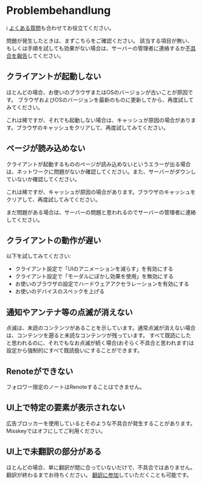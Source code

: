 # Problembehandlung
<div class="info">ℹ️ <a href="./faq">よくある質問</a>も合わせてお役立てください。</div>

問題が発生したときは、まずこちらをご確認ください。 該当する項目が無い、もしくは手順を試しても効果がない場合は、サーバーの管理者に連絡するか[不具合を報告](./report-issue)してください。

## クライアントが起動しない
ほとんどの場合、お使いのブラウザまたはOSのバージョンが古いことが原因です。 ブラウザおよびOSのバージョンを最新のものに更新してから、再度試してみてください。

これは稀ですが、それでも起動しない場合は、キャッシュが原因の場合があります。ブラウザのキャッシュをクリアして、再度試してみてください。

## ページが読み込めない
クライアントが起動するもののページが読み込めないというエラーが出る場合は、ネットワークに問題がないか確認してください。また、サーバーがダウンしていないか確認してください。

これは稀ですが、キャッシュが原因の場合があります。ブラウザのキャッシュをクリアして、再度試してみてください。

まだ問題がある場合は、サーバーの問題と思われるのでサーバーの管理者に連絡してください。

## クライアントの動作が遅い
以下を試してみてください:

- クライアント設定で「UIのアニメーションを減らす」を有効にする
- クライアント設定で「モーダルにぼかし効果を使用」を無効にする
- お使いのブラウザの設定でハードウェアアクセラレーションを有効にする
- お使いのデバイスのスペックを上げる

## 通知やアンテナ等の点滅が消えない
点滅は、未読のコンテンツがあることを示しています。通常点滅が消えない場合は、コンテンツを遡ると未読なコンテンツが残っています。 すべて既読にしたと思われるのに、それでもなお点滅が続く場合(おそらく不具合と思われます)は設定から強制的にすべて既読扱いにすることができます。

## Renoteができない
フォロワー限定のノートはRenoteすることはできません。

## UI上で特定の要素が表示されない
広告ブロッカーを使用しているとそのような不具合が発生することがあります。Misskeyではオフにしてご利用ください。

## UI上で未翻訳の部分がある
ほとんどの場合、単に翻訳が間に合っていないだけで、不具合ではありません。翻訳が終わるまでお待ちください。 [翻訳に参加](./misskey)していただくことも可能です。
